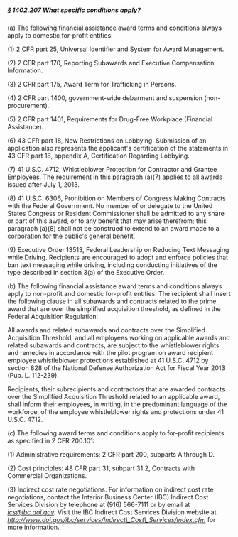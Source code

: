 ##### § 1402.207 What specific conditions apply? #####

(a) The following financial assistance award terms and conditions always apply to domestic for-profit entities:

(1) 2 CFR part 25, Universal Identifier and System for Award Management.

(2) 2 CFR part 170, Reporting Subawards and Executive Compensation Information.

(3) 2 CFR part 175, Award Term for Trafficking in Persons.

(4) 2 CFR part 1400, government-wide debarment and suspension (non-procurement).

(5) 2 CFR part 1401, Requirements for Drug-Free Workplace (Financial Assistance).

(6) 43 CFR part 18, New Restrictions on Lobbying. Submission of an application also represents the applicant's certification of the statements in 43 CFR part 18, appendix A, Certification Regarding Lobbying.

(7) 41 U.S.C. 4712, Whistleblower Protection for Contractor and Grantee Employees. The requirement in this paragraph (a)(7) applies to all awards issued after July 1, 2013.

(8) 41 U.S.C. 6306, Prohibition on Members of Congress Making Contracts with the Federal Government. No member of or delegate to the United States Congress or Resident Commissioner shall be admitted to any share or part of this award, or to any benefit that may arise therefrom; this paragraph (a)(8) shall not be construed to extend to an award made to a corporation for the public's general benefit.

(9) Executive Order 13513, Federal Leadership on Reducing Text Messaging while Driving. Recipients are encouraged to adopt and enforce policies that ban text messaging while driving, including conducting initiatives of the type described in section 3(a) of the Executive Order.

(b) The following financial assistance award terms and conditions always apply to non-profit and domestic for-profit entities. The recipient shall insert the following clause in all subawards and contracts related to the prime award that are over the simplified acquisition threshold, as defined in the Federal Acquisition Regulation:

All awards and related subawards and contracts over the Simplified Acquisition Threshold, and all employees working on applicable awards and related subawards and contracts, are subject to the whistleblower rights and remedies in accordance with the pilot program on award recipient employee whistleblower protections established at 41 U.S.C. 4712 by section 828 of the National Defense Authorization Act for Fiscal Year 2013 (Pub. L. 112-239).

Recipients, their subrecipients and contractors that are awarded contracts over the Simplified Acquisition Threshold related to an applicable award, shall inform their employees, in writing, in the predominant language of the workforce, of the employee whistleblower rights and protections under 41 U.S.C. 4712.

(c) The following award terms and conditions apply to for-profit recipients as specified in 2 CFR 200.101:

(1) Administrative requirements: 2 CFR part 200, subparts A through D.

(2) Cost principles: 48 CFR part 31, subpart 31.2, Contracts with Commercial Organizations.

(3) Indirect cost rate negotiations. For information on indirect cost rate negotiations, contact the Interior Business Center (IBC) Indirect Cost Services Division by telephone at (916) 566-7111 or by email at *ics@ibc.doi.gov.* Visit the IBC Indirect Cost Services Division website at *http://www.doi.gov/ibc/services/Indirect\_Cost\_Services/index.cfm* for more information.